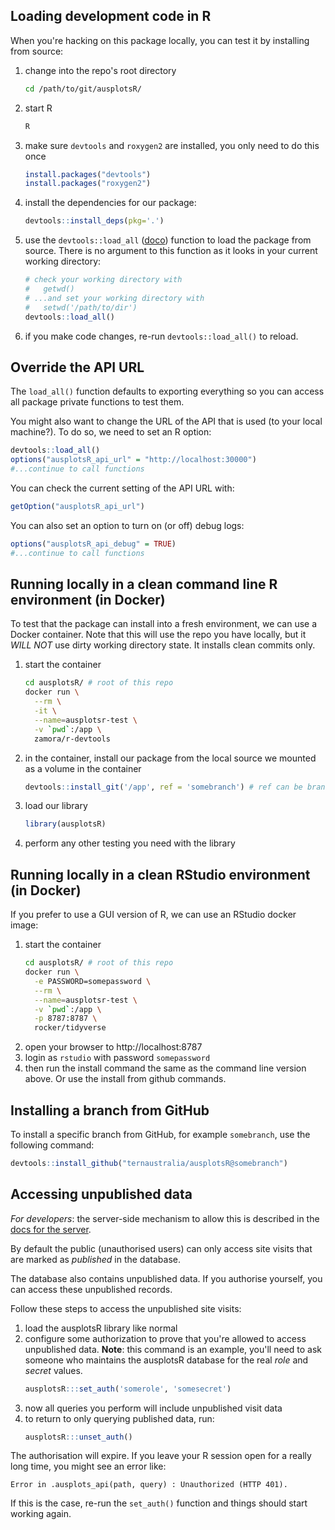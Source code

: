 ## Loading development code in R
When you're hacking on this package locally, you can test it by installing from
source:

  1. change into the repo's root directory
      ```bash
      cd /path/to/git/ausplotsR/
      ```
  1. start R
      ```bash
      R
      ```
  1. make sure `devtools` and `roxygen2` are installed, you only need to do this
     once
      ```R
      install.packages("devtools")
      install.packages("roxygen2")
      ```
  1. install the dependencies for our package:
      ```R
      devtools::install_deps(pkg='.')
      ```
  1. use the `devtools::load_all`
     ([doco](https://rdrr.io/cran/devtools/man/load_all.html)) function to load
     the package from source. There is no argument to this function as it looks
     in your current working directory:
      ```R
      # check your working directory with
      #   getwd()
      # ...and set your working directory with
      #   setwd('/path/to/dir')
      devtools::load_all()
      ```
  1. if you make code changes, re-run `devtools::load_all()` to reload.


## Override the API URL

The `load_all()` function defaults to exporting everything so you can access all
package private functions to test them.

You might also want to change the URL of the API that is used (to your local
machine?). To do so, we need to set an R option:

```R
devtools::load_all()
options("ausplotsR_api_url" = "http://localhost:30000")
#...continue to call functions
```

You can check the current setting of the API URL with:

```R
getOption("ausplotsR_api_url")
```

You can also set an option to turn on (or off) debug logs:

```R
options("ausplotsR_api_debug" = TRUE)
#...continue to call functions
```


## Running locally in a clean command line R environment (in Docker)
To test that the package can install into a fresh environment, we can use a
Docker container. Note that this will use the repo you have locally, but it
*WILL NOT* use dirty working directory state. It installs clean commits only.

  1. start the container
      ```bash
      cd ausplotsR/ # root of this repo
      docker run \
        --rm \
        -it \
        --name=ausplotsr-test \
        -v `pwd`:/app \
        zamora/r-devtools
      ```
  1. in the container, install our package from the local source we mounted as a
     volume in the container
      ```R
      devtools::install_git('/app', ref = 'somebranch') # ref can be branch or commit
      ```
  1. load our library
      ```R
      library(ausplotsR)
      ```
  1. perform any other testing you need with the library


## Running locally in a clean RStudio environment (in Docker)
If you prefer to use a GUI version of R, we can use an RStudio docker image:

  1. start the container
      ```bash
      cd ausplotsR/ # root of this repo
      docker run \
        -e PASSWORD=somepassword \
        --rm \
        --name=ausplotsr-test \
        -v `pwd`:/app \
        -p 8787:8787 \
        rocker/tidyverse
      ```
  1. open your browser to http://localhost:8787
  1. login as `rstudio` with password `somepassword`
  1. then run the install command the same as the command line version above. Or
     use the install from github commands.


## Installing a branch from GitHub
To install a specific branch from GitHub, for example `somebranch`, use the following command:

```R
devtools::install_github("ternaustralia/ausplotsR@somebranch")
```


## Accessing unpublished data
*For developers*: the server-side mechanism to allow this is described in the
[docs for the
server](https://github.com/ternandsparrow/swarm-rest/#exposing-unpublished-data).

By default the public (unauthorised users) can only access site visits that are
marked as *published* in the database.

The database also contains unpublished data. If you authorise yourself, you can
access these unpublished records.

Follow these steps to access the unpublished site visits:

  1. load the ausplotsR library like normal
  1. configure some authorization to prove that you're allowed to access
     unpublished data. **Note**: this command is an example, you'll need to ask
     someone who maintains the ausplotsR database for the real *role* and
     *secret* values.
      ```R
      ausplotsR:::set_auth('somerole', 'somesecret')
      ```
  1. now all queries you perform will include unpublished visit data
  1. to return to only querying published data, run:
      ```R
      ausplotsR:::unset_auth()
      ```

The authorisation will expire. If you leave your R session open for a really
long time, you might see an error like:
```
Error in .ausplots_api(path, query) : Unauthorized (HTTP 401).
```

If this is the case, re-run the `set_auth()` function and things should start
working again.

